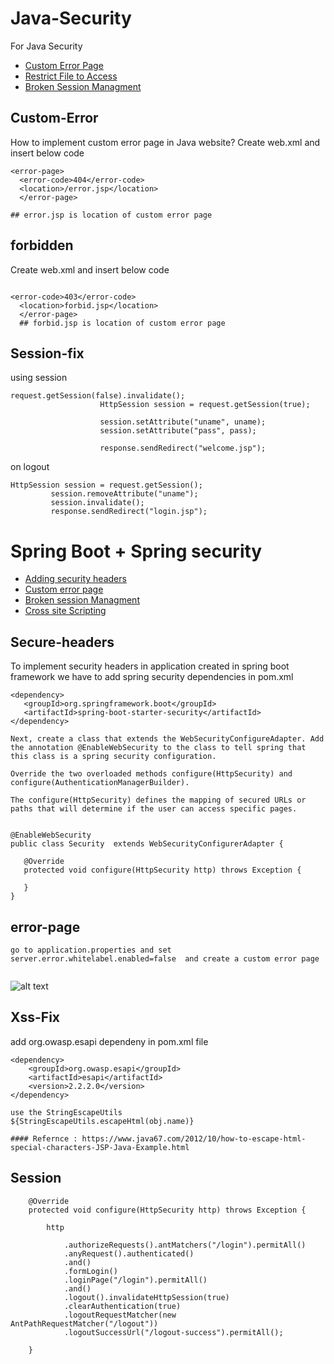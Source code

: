 # Java-Security
For Java Security


* [Custom Error Page](#Custom-Error)
* [Restrict File to Access](#forbidden)
* [Broken Session Managment](#Session-fix)






## Custom-Error
How to implement custom error page in Java website? Create web.xml and insert below code

```
<error-page>  
  <error-code>404</error-code>  
  <location>/error.jsp</location>  
  </error-page>

## error.jsp is location of custom error page
```

## forbidden
Create web.xml and insert below code
```

<error-code>403</error-code>  
  <location>forbid.jsp</location>  
  </error-page> 
  ## forbid.jsp is location of custom error page

```
 ## Session-fix

using session

```
request.getSession(false).invalidate();
					HttpSession session = request.getSession(true);
					
					session.setAttribute("uname", uname);
					session.setAttribute("pass", pass);
					
					response.sendRedirect("welcome.jsp");
```

on logout 
```
HttpSession session = request.getSession();
		 session.removeAttribute("uname");
		 session.invalidate();
		 response.sendRedirect("login.jsp");
```






# Spring Boot  + Spring security

* [Adding security headers](#Secure-headers)
* [Custom error page](#error-page)
* [Broken session Managment](#Session)
* [Cross site Scripting](#Xss-Fix)


## Secure-headers

 To implement security headers in application created in spring boot framework we have to add spring security dependencies  in pom.xml
 
 ```
 <dependency>
    <groupId>org.springframework.boot</groupId>
    <artifactId>spring-boot-starter-security</artifactId>
</dependency> 

```
 
 ```
Next, create a class that extends the WebSecurityConfigureAdapter. Add the annotation @EnableWebSecurity to the class to tell spring that this class is a spring security configuration.

Override the two overloaded methods configure(HttpSecurity) and configure(AuthenticationManagerBuilder).

The configure(HttpSecurity) defines the mapping of secured URLs or paths that will determine if the user can access specific pages.
 
 
 @EnableWebSecurity
public class Security  extends WebSecurityConfigurerAdapter {

    @Override
    protected void configure(HttpSecurity http) throws Exception {
    	
    }
}

 ```

## error-page

```
go to application.properties and set 
server.error.whitelabel.enabled=false  and create a custom error page 


```

![alt text](https://github.com/effortlessdevsec/Java-Security/blob/main/error.png)



## Xss-Fix


add   org.owasp.esapi dependeny in pom.xml file 
```
<dependency>
    <groupId>org.owasp.esapi</groupId>
    <artifactId>esapi</artifactId>
    <version>2.2.2.0</version>
</dependency>

```

```
use the StringEscapeUtils 
${StringEscapeUtils.escapeHtml(obj.name)}

#### Refernce : https://www.java67.com/2012/10/how-to-escape-html-special-characters-JSP-Java-Example.html
```


## Session

```
	@Override
	protected void configure(HttpSecurity http) throws Exception {
		
		http
			
			.authorizeRequests().antMatchers("/login").permitAll()
			.anyRequest().authenticated()
			.and()
			.formLogin()
			.loginPage("/login").permitAll()
			.and()
			.logout().invalidateHttpSession(true)
			.clearAuthentication(true)
			.logoutRequestMatcher(new AntPathRequestMatcher("/logout"))
			.logoutSuccessUrl("/logout-success").permitAll();
		
	}
```



